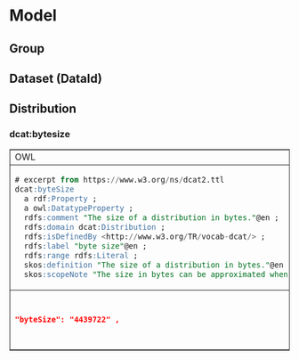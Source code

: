 

# Model

## Group

## Dataset (DataId)

## Distribution

### dcat:bytesize	
<table id="dcat:bytesize" border=1px >
<tr><td> OWL </td> <td> SHACL </td></tr>
<tr><td> 
	
```sql
# excerpt from https://www.w3.org/ns/dcat2.ttl 
dcat:byteSize
  a rdf:Property ;
  a owl:DatatypeProperty ;
  rdfs:comment "The size of a distribution in bytes."@en ;
  rdfs:domain dcat:Distribution ;
  rdfs:isDefinedBy <http://www.w3.org/TR/vocab-dcat/> ;
  rdfs:label "byte size"@en ;
  rdfs:range rdfs:Literal ;
  skos:definition "The size of a distribution in bytes."@en ;
  skos:scopeNote "The size in bytes can be approximated when the precise size is not known. The literal value of dcat:byteSize should by typed as xsd:decimal."@en ;    
```

</td><td>

```sql
<#has-bytesize>   
  a sh:PropertyShape ;
  sh:targetClass dataid:SingleFile ;
  sh:severity sh:Violation ;
  sh:message "A dataid:SingleFile MUST have exactly one dct:byteSize of type xsd:decimal"@en ;
  sh:path dcat:byteSize ;
  sh:datatype xsd:decimal ;
  sh:maxCount 1 ;
  sh:minCount 1 .    
```

</td></tr><tr><td> 

```json	
"byteSize": "4439722" ,    
```

</td><td>

```json
"byteSize": {
    "@id": "dcat:byteSize",
    "@type": "xsd:decimal"
  },    
```

</td></tr></table>
